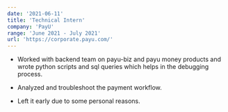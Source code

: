 ```yaml
---
date: '2021-06-11'
title: 'Technical Intern'
company: 'PayU'
range: 'June 2021 - July 2021'
url: 'https://corporate.payu.com/'
---
```



- Worked with backend team on payu-biz and payu money products and wrote python scripts and sql queries which helps in the debugging process.

- Analyzed and troubleshoot the payment workflow.

- Left it early due to some personal reasons. 
